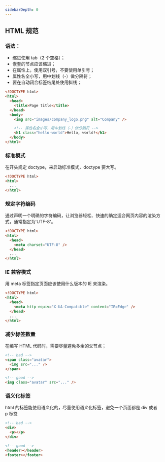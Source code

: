 ```yaml
---
sidebarDepth: 0
---
```


## HTML 规范

### 语法：

- 缩进使用 tab（2 个空格）；
- 嵌套的节点应该缩进；
- 在属性上，使用双引号，不要使用单引号；
- 属性名全小写，用中划线（-）做分隔符；
- 要在自动闭合标签结尾处使用斜线；

```html
<!DOCTYPE html>
<html>
  <head>
    <title>Page title</title>
  </head>
  <body>
    <img src="images/company_logo.png" alt="Company" />

    <!-- 属性名全小写，用中划线（-）做分隔符 -->
    <h1 class="hello-world">Hello, world!</h1>
  </body>
</html>
```

### 标准模式

在开头规定 doctype，来启动标准模式，doctype 要大写。

```html
<!DOCTYPE html>
<html>
  ...
</html>
```

### 规定字符编码

通过声明一个明确的字符编码，让浏览器轻松、快速的确定适合网页内容的渲染方式，通常指定为'UTF-8'。

```html
<!DOCTYPE html>
<html>
  <head>
    <meta charset="UTF-8" />
  </head>
  ...
</html>
```

### IE 兼容模式

用 meta 标签指定页面应该使用什么版本的 IE 来渲染。

```html
<!DOCTYPE html>
<html>
  <head>
    <meta http-equiv="X-UA-Compatible" content="IE=Edge" />
  </head>
  ...
</html>
```

### 减少标签数量

在编写 HTML 代码时，需要尽量避免多余的父节点；

```html
<!-- bad -->
<span class="avatar">
  <img src="..." />
</span>

<!-- good -->
<img class="avatar" src="..." />
```

### 语义化标签

html 的标签能使用语义化的，尽量使用语义化标签，避免一个页面都是 div 或者 p 标签

```html
<!-- bad -->
<div>
  <p></p>
</div>

<!-- good -->
<header></header>
<footer></footer>
```
